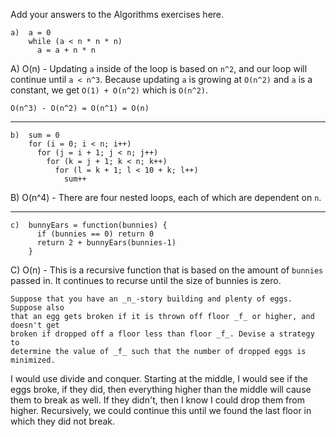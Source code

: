 Add your answers to the Algorithms exercises here.

```
a)  a = 0
    while (a < n * n * n) 
      a = a + n * n
```
A) O(n) - Updating `a` inside of the loop is based on `n^2`, and our loop will continue until `a < n^3`. 
Because updating `a` is growing at `O(n^2)` and `a` is a constant, we get `O(1) + O(n^2)` which is `O(n^2)`.

`O(n^3) - O(n^2) = O(n^1) = O(n)`

_____
```
b)  sum = 0
    for (i = 0; i < n; i++)
      for (j = i + 1; j < n; j++)
        for (k = j + 1; k < n; k++)
          for (l = k + 1; l < 10 + k; l++)
            sum++
```
B) O(n^4) - There are four nested loops, each of which are dependent on `n`. 

____
```
c)  bunnyEars = function(bunnies) {
      if (bunnies == 0) return 0
      return 2 + bunnyEars(bunnies-1)
    }
```
C) O(n) - This is a recursive function that is based on the amount of `bunnies` passed in. It continues to recurse until the size of bunnies is zero.


```
Suppose that you have an _n_-story building and plenty of eggs. Suppose also
that an egg gets broken if it is thrown off floor _f_ or higher, and doesn't get
broken if dropped off a floor less than floor _f_. Devise a strategy to
determine the value of _f_ such that the number of dropped eggs is minimized.
```
I would use divide and conquer. Starting at the middle, I would see if the eggs broke, if they did, then everything higher than the middle will cause them to break as well. If they didn't, then I know I could drop them from higher. Recursively, we could continue this until we found the last floor in which they did not break. 